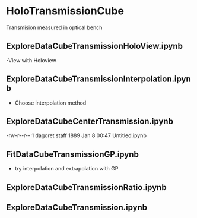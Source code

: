 # HoloTransmissionCube
Transmision measured in optical bench



## ExploreDataCubeTransmissionHoloView.ipynb

-View with Holoview

## ExploreDataCubeTransmissionInterpolation.ipynb


- Choose interpolation method

## ExploreDataCubeCenterTransmission.ipynb

-rw-r--r--  1 dagoret  staff     1889 Jan  8 00:47 Untitled.ipynb
## FitDataCubeTransmissionGP.ipynb

- try interpolation and extrapolation with GP

## ExploreDataCubeTransmissionRatio.ipynb



## ExploreDataCubeTransmission.ipynb
